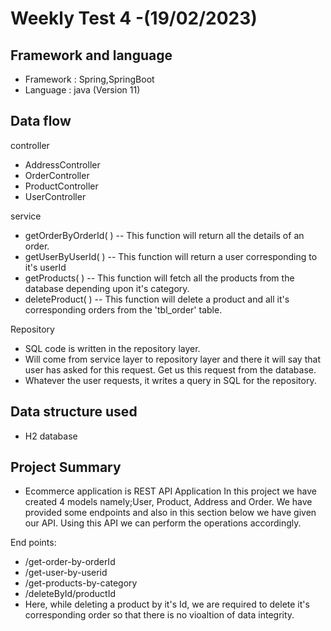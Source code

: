 
# Weekly Test 4 -(19/02/2023)




## Framework and language

- Framework : Spring,SpringBoot
- Language : java (Version 11)

## Data flow

controller

- AddressController
- OrderController
- ProductController
- UserController

service

- getOrderByOrderId( ) -- This function will return all the details of an order.
- getUserByUserId( ) -- This function will return a user corresponding to it's userId
- getProducts( ) -- This function will fetch all the products from the database depending upon it's category.
- deleteProduct( ) -- This function will delete a product and all it's corresponding orders from the 'tbl_order' table.

Repository

- SQL code is written in the repository layer.
- Will come from service layer to repository layer and there it will say that user has asked for this request. Get us this request from the database.
- Whatever the user requests, it writes a query in SQL for the repository.

## Data structure used
- H2 database

## Project Summary
- Ecommerce application is REST API Application In this project we have created 4 models namely;User, Product, Address and Order. We have provided some endpoints and also in this section below we have given our API. Using this API we can perform the operations accordingly.

End points:
- /get-order-by-orderId
- /get-user-by-userid
- /get-products-by-category
- /deleteById/productId
- Here, while deleting a product by it's Id, we are required to delete it's corresponding order so that there is no vioaltion of data integrity.

       

